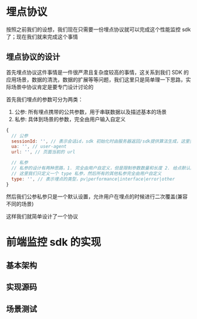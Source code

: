 # 埋点协议

按照之前我们的设想，我们现在只需要一份埋点协议就可以完成这个性能监控 sdk 了；现在我们就来完成这个事情

## 埋点协议的设计

首先埋点协议这件事情是一件很严肃且复杂度较高的事情，这关系到我们 SDK 的应用场景，数据的清洗，数据的扩展等等问题，我们这里只是简单理一下思路，实际场景中协议肯定是要专门设计讨论的

首先我们埋点的参数可分为两类：

1. 公参: 所有埋点携带的公共参数，用于串联数据以及描述基本的场景
2. 私参: 具体到场景的参数，完全由用户输入自定义

```js
{
  // 公参
  sessionId: '', // 表示会话id，sdk 初始化时由服务器返回/sdk提供算法生成，这里要求 sessionId 具有唯一性；我们可以使用这个id来进行页面的漏斗分析
  ua: '', // user-agent
  url: '', // 页面当前的 url

  // 私参
  // 私参的设计有两种思路，1. 完全由用户自定义，但是限制参数数量和长度 2. 给点默认的 key，然后让用户去使用
  // 这里我们只定义一个 type 私参，然后所有的其他私参完全由用户自定义
  type: '', // 表示埋点的类型，pv|performance|interface|error|other
}
```

然后我们公参私参只是一个默认设置，允许用户在埋点的时候进行二次覆盖(兼容不同的场景)

这样我们就简单设计了一个协议

# 前端监控 sdk 的实现

## 基本架构

## 实现源码

## 场景测试
